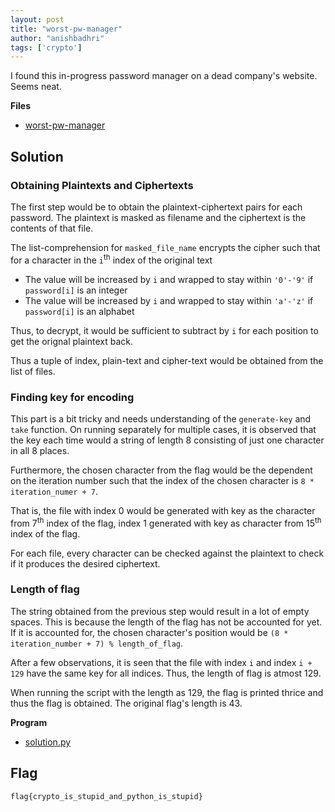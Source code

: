 ```yaml
---
layout: post
title: "worst-pw-manager"
author: "anishbadhri"
tags: ['crypto']
---
```


I found this in-progress password manager on a dead company's website. Seems neat.

**Files**
- [worst-pw-manager]({{site.baseurl}}/assets/worst-pw-manager/worst-pw-manager.zip)

## Solution

### Obtaining Plaintexts and Ciphertexts

The first step would be to obtain the plaintext-ciphertext pairs for each password. The plaintext is masked as filename and the ciphertext is the contents of that file.

The list-comprehension for `masked_file_name` encrypts the cipher such that for a character in the `i`<sup>th</sup> index of the original text
- The value will be increased by `i` and wrapped to stay within `'0'-'9'` if `password[i]` is an integer
- The value will be increased by `i` and wrapped to stay within `'a'-'z'` if `password[i]` is an alphabet

Thus, to decrypt, it would be sufficient to subtract by `i` for each position to get the orignal plaintext back.

Thus a tuple of index, plain-text and cipher-text would be obtained from the list of files.

### Finding key for encoding

This part is a bit tricky and needs understanding of the `generate-key` and `take` function. On running separately for multiple cases, it is observed that the key each time would a string of length 8 consisting of just one character in all 8 places.

Furthermore, the chosen character from the flag would be the dependent on the iteration number such that the index of the chosen character is `8 * iteration_numer + 7`.

That is, the file with index 0 would be generated with key as the character from 7<sup>th</sup> index of the flag, index 1 generated with key as character from 15<sup>th</sup> index of the flag.

For each file, every character can be checked against the plaintext to check if it produces the desired ciphertext.

### Length of flag

The string obtained from the previous step would result in a lot of empty spaces. This is because the length of the flag has not be accounted for yet. If it is accounted for, the chosen character's position would be `(8 * iteration_number + 7) % length_of_flag`.

After a few observations, it is seen that the file with index `i` and index `i + 129` have the same key for all indices. Thus, the length of flag is atmost 129.

When running the script with the length as 129, the flag is printed thrice and thus the flag is obtained. The original flag's length is 43.

**Program**
- [solution.py]({{site.baseurl}}/assets/worst-pw-manager/solution.py)

## Flag
```
flag{crypto_is_stupid_and_python_is_stupid}
```
